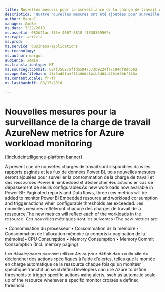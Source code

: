 ```yaml
---
title: Nouvelles mesures pour la surveillance de la charge de travail Azure
description: "Quatre nouvelles mesures ont été ajoutées pour surveiller la consommation des ressources Power BI Embedded et déclencher des actions lorsque des seuils configurables sont dépassés."
author: MargoC
manager: AnnBe
ms.date: 7/22/2018
ms.assetid: 082d21ac-805e-4007-8810-f1838369569c
ms.topic: article
ms.prod: 
ms.service: business-applications
ms.technology: 
ms.author: margoc
audience: Admin
ms.translationtype: HT
ms.sourcegitcommit: 62ff356275ffd55047573b9224fb7c94df8dd602
ms.openlocfilehash: 38c5ad6fa4ff1160d482cb5d62a7701990bff15a
ms.contentlocale: fr-fr
ms.lasthandoff: 08/15/2018

---
```

#  <a name="new-metrics-for-azure-workload-monitoring"></a><span data-ttu-id="ec606-103">Nouvelles mesures pour la surveillance de la charge de travail Azure</span><span class="sxs-lookup"><span data-stu-id="ec606-103">New metrics for Azure workload monitoring</span></span>

[!include[intelligence-platform banner](../../includes/intelligence-platform.md)]



<span data-ttu-id="ec606-104">À présent que de nouvelles charges de travail sont disponibles dans les rapports paginés et les flux de données Power BI, trois nouvelles mesures seront ajoutées pour surveiller la consommation de la charge de travail et des ressources Power BI Embedded et déclencher des actions en cas de dépassement de seuils configurables.</span><span class="sxs-lookup"><span data-stu-id="ec606-104">As new workloads now available in Power BI- Paginated reports and Data flows, three new metrics will be added to monitor Power BI Embedded resource and workload consumption and trigger actions when configurable thresholds are exceeded.</span></span> <span data-ttu-id="ec606-105">Les nouvelles mesures reflèteront chacune des charges de travail de la ressource.</span><span class="sxs-lookup"><span data-stu-id="ec606-105">The new metrics will reflect each of the workloads in the resource.</span></span> <span data-ttu-id="ec606-106">Ces nouvelles métriques sont les suivantes :</span><span class="sxs-lookup"><span data-stu-id="ec606-106">The new metrics are:</span></span>

<span data-ttu-id="ec606-107">•   Consommation du processeur •   Consommation de la mémoire •   Consommation de l'allocation mémoire (y compris la pagination de la mémoire)</span><span class="sxs-lookup"><span data-stu-id="ec606-107">•   CPU Consumption •   Memory Consumption •   Memory Commit Consumption (Incl. memory paging)</span></span>

<span data-ttu-id="ec606-108">Les développeurs peuvent utiliser Azure pour définir des seuils afin de déclencher des actions spécifiques à l'aide d'alertes, telles que la montée en charge automatique de la ressource chaque fois qu'un moniteur spécifique franchit un seuil défini.</span><span class="sxs-lookup"><span data-stu-id="ec606-108">Developers can use Azure to define thresholds to trigger specific actions using alerts, such as automatic scale-up of the resource whenever a specific monitor crosses a defined threshold.</span></span>

